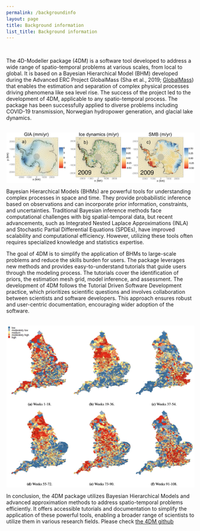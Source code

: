 ```yaml
---
permalink: /backgroundinfo
layout: page
title: Background information
list_title: Background information
---
```


<br/>

The 4D-Modeller package (4DM) is a software tool developed to address a wide range of spatio-temporal problems at various scales, from local to global. It is based on a Bayesian Hierarchical Model (BHM) developed during the Advanced ERC Project GlobalMass 
(Sha et al., 2019; [GlobalMass](https://www.globalmass.eu)) that enables the estimation and separation of complex physical processes driving phenomena like sea level rise. The success of the project led to the development of 4DM, applicable to any spatio-temporal process. The package has been successfully applied to diverse problems including COVID-19 transmission, Norwegian hydropower generation, and glacial lake dynamics.

<br/>
<img src="assets/imgs/sea_level.png"  alt="Excerpt from EGU presentation" style="vertical-align:middle" >

<br/>

Bayesian Hierarchical Models (BHMs) are powerful tools for understanding complex processes in space and time. They provide probabilistic inference based on observations and can incorporate prior information, constraints, and uncertainties. Traditional Bayesian inference methods face computational challenges with big spatial-temporal data, but recent advancements, such as Integrated Nested Laplace Approximations (INLA) and Stochastic Partial Differential Equations (SPDEs), have improved scalability and computational efficiency. However, utilizing these tools often requires specialized knowledge and statistics expertise.

The goal of 4DM is to simplify the application of BHMs to large-scale problems and reduce the skills burden for users. The package leverages new methods and provides easy-to-understand tutorials that guide users through the modeling process. The tutorials cover the identification of priors, the estimation mesh grid, model inference, and assessment. The development of 4DM follows the Tutorial Driven Software Development practice, which prioritizes scientific questions and involves collaboration between scientists and software developers. This approach ensures robust and user-centric documentation, encouraging wider adoption of the software.

<br/>
<img src="assets/imgs/covid.png"  alt="COVID-19 application" style="vertical-align:middle" >

<br/>


In conclusion, the 4DM package utilizes Bayesian Hierarchical Models and advanced approximation methods to address spatio-temporal problems efficiently. It offers accessible tutorials and documentation to simplify the application of these powerful tools, enabling a broader range of scientists to utilize them in various research fields. Please check [the 4DM github](https://4dmodeller.github.io/fdmr/index.html)
